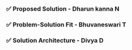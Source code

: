 
### ✅ Proposed Solution - Dharun kanna N
### ✅ Problem-Solution Fit - Bhuvaneswari T
### ✅ Solution Architecture - Divya D
